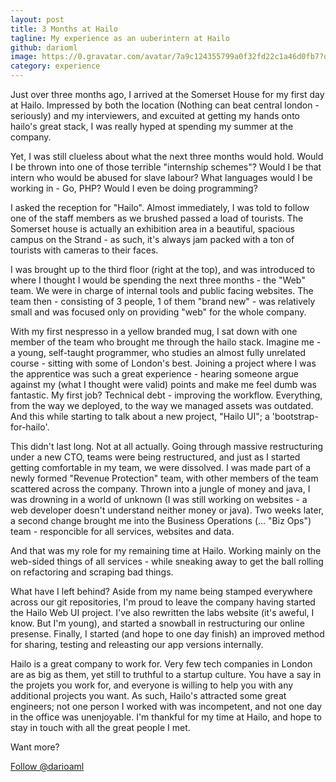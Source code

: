 ```yaml
---
layout: post
title: 3 Months at Hailo
tagline: My experience as an uuberintern at Hailo
github: darioml
image: https://0.gravatar.com/avatar/7a9c124355799a0f32fd22c1a46d0fb7?d=https%3A%2F%2Fidenticons.github.com%2Fdbc04841538ba5be0e1da58be792a4cf.png
category: experience
---
```


Just over three months ago, I arrived at the Somerset House for my first day at Hailo. Impressed by both the location (Nothing can beat central london - seriously) and my interviewers, and excuited at getting my hands onto hailo's great stack, I was really hyped at spending my summer at the company.

Yet, I was still clueless about what the next three months would hold. Would I be thrown into one of those terrible "internship schemes"? Would I be that intern who would be abused for slave labour? What languages would I be working in - Go, PHP? Would I even be doing programming? 

I asked the reception for "Hailo". Almost immediately, I was told to follow one of the staff members as we brushed passed a load of tourists. The Somerset house is actually an exhibition area in a beautiful, spacious campus on the Strand - as such, it's always jam packed with a ton of tourists with cameras to their faces.

I was brought up to the third floor (right at the top), and was introduced to where I thought I would be spending the next three months - the "Web" team. We were in charge of internal tools and public facing websites. The team then - consisting of 3 people, 1 of them "brand new" - was relatively small and was focused only on providing "web" for the whole company.

With my first nespresso in a yellow branded mug, I sat down with one member of the team who brought me through the hailo stack. Imagine me - a young, self-taught programmer, who studies an almost fully unrelated course - sitting with some of London's best. Joining a project where I was the apprentice was such a great experience - hearing someone argue against my (what I thought were valid) points and make me feel dumb was fantastic. My first job? Technical debt - improving the workflow. Everything, from the way we deployed, to the way we managed assets was outdated. And this while starting to talk about a new project, "Hailo UI"; a 'bootstrap-for-hailo'.

This didn't last long. Not at all actually. Going through massive restructuring under a new CTO, teams were being restructured, and just as I started getting comfortable in my team, we were dissolved. I was made part of a newly formed "Revenue Protection" team, with other members of the team scattered across the company. Thrown into a jungle of money and java, I was drowning in a world of unknown (I was still working on websites - a web developer doesn't understand neither money or java). Two weeks later, a second change brought me into the Business Operations (... "Biz Ops") team - responcible for all services, websites and data.

And that was my role for my remaining time at Hailo. Working mainly on the web-sided things of all services - while sneaking away to get the ball rolling on refactoring and scraping bad things.

What have I left behind? Aside from my name being stamped everywhere across our git repositories, I'm proud to leave the company having started the Hailo Web UI project. I've also rewritten the labs website (it's aweful, I know. But I'm young), and started a snowball in restructuring our online presense. Finally, I started (and hope to one day finish) an improved method for sharing, testing and releasting our app versions internally.

Hailo is a great company to work for. Very few tech companies in London are as big as them, yet still to truthful to a startup culture. You have a say in the projets you work for, and everyone is willing to help you with any additional projects you want. As such, Hailo's attracted some great engineers; not one person I worked with was incompetent, and not one day in the office was unenjoyable.
I'm thankful for my time at Hailo, and hope to stay in touch with all the great people I met.

Want more?

<a href="https://twitter.com/darioaml" class="twitter-follow-button" data-show-count="false" data-size="large" data-dnt="true">Follow @darioaml</a>
<script>!function(d,s,id){var js,fjs=d.getElementsByTagName(s)[0],p=/^http:/.test(d.location)?'http':'https';if(!d.getElementById(id)){js=d.createElement(s);js.id=id;js.src=p+'://platform.twitter.com/widgets.js';fjs.parentNode.insertBefore(js,fjs);}}(document, 'script', 'twitter-wjs');</script>